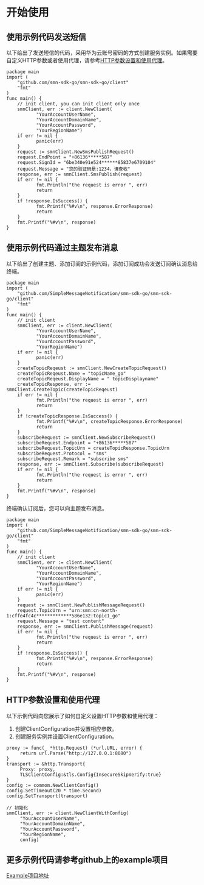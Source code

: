 # 开始使用<a name="ZH-CN_TOPIC_0093269624"></a>

## 使用示例代码发送短信<a name="section1352094510584"></a>

以下给出了发送短信的代码，采用华为云账号密码的方式创建服务实例。如果需要自定义HTTP参数或者使用代理，请参考[HTTP参数设置和使用代理](#section42981531161017)。

```
package main
import (
    "github.com/smn-sdk-go/smn-sdk-go/client"
    "fmt"
)
func main() {
    // init client, you can init client only once
    smnClient, err := client.NewClient(
           "YourAccountUserName",
           "YourAccountDomainName",
           "YourAccountPassword",
           "YourRegionName")
    if err != nil {
           panic(err)
    }
    request := smnClient.NewSmsPublishRequest()
    request.EndPoint = "+86136*****587"
    request.SignId = "6be340e91e524******85837e6709104"
    request.Message = "您的验证码是:1234，请查收"
    response, err := smnClient.SmsPublish(request)
    if err != nil {
           fmt.Println("the request is error ", err)
           return
    }
    if !response.IsSuccess() {
           fmt.Printf("%#v\n", response.ErrorResponse)
           return
    }
    fmt.Printf("%#v\n", response)
}  
```

## 使用示例代码通过主题发布消息<a name="section7670737"></a>

以下给出了创建主题、添加订阅的示例代码，添加订阅成功会发送订阅确认消息给终端。

```
package main
import (
    "github.com/SimpleMessageNotification/smn-sdk-go/smn-sdk-go/client"
    "fmt"
)
func main() {
    // init client
    smnClient, err := client.NewClient(
           "YourAccountUserName",
           "YourAccountDomainName",
           "YourAccountPassword",
           "YourRegionName")
    if err != nil {
           panic(err)
    }
    createTopicReqeust := smnClient.NewCreateTopicRequest()
    createTopicReqeust.Name = "topicName_go"
    createTopicReqeust.DisplayName = " topicDisplayname"
    createTopicResponse, err := smnClient.CreateTopic(createTopicReqeust)
    if err != nil {
           fmt.Println("the request is error ", err)
           return
    }
    if !createTopicResponse.IsSuccess() {
           fmt.Printf("%#v\n", createTopicResponse.ErrorResponse)
           return
    }
    subscribeRequest := smnClient.NewSubscribeRequest()
    subscribeRequest.Endpoint = "+86136*****587"
    subscribeRequest.TopicUrn = createTopicResponse.TopicUrn
    subscribeRequest.Protocol = "sms"
    subscribeRequest.Remark = "subscribe sms"
    response, err := smnClient.Subscribe(subscribeRequest)
    if err != nil {
           fmt.Println("the request is error ", err)
           return
    }
    fmt.Printf("%#v\n", response)
}  
```

终端确认订阅后，您可以向主题发布消息。

```
package main
import (
    "github.com/SimpleMessageNotification/smn-sdk-go/smn-sdk-go/client"
    "fmt"
)
func main() {
    // init client
    smnClient, err := client.NewClient(
           "YourAccountUserName",
           "YourAccountDomainName",
           "YourAccountPassword",
           "YourRegionName")
    if err != nil {
           panic(err)
    }
    request := smnClient.NewPublishMessageRequest()
    request.TopicUrn = "urn:smn:cn-north-1:cffe4fc4c*************586e132:topic1_go"
    request.Message = "test content"
    response, err := smnClient.PublishMessage(request)
    if err != nil {
           fmt.Println("the request is error ", err)
           return
    }
    if !response.IsSuccess() {
           fmt.Printf("%#v\n", response.ErrorResponse)
           return
    }
    fmt.Printf("%#v\n", response)
}     
```

## HTTP参数设置和使用代理<a name="section42981531161017"></a>

以下示例代码向您展示了如何自定义设置HTTP参数和使用代理：

1.  创建ClientConfiguration并设置相应参数。
2.  创建服务实例并设置ClientConfiguration。

```
proxy := func(_ *http.Request) (*url.URL, error) {
     return url.Parse("http://127.0.0.1:8080")
}
transport := &http.Transport{
     Proxy: proxy,
     TLSClientConfig:&tls.Config{InsecureSkipVerify:true}
}
config := commom.NewClientConfig()
config.SetTimeout(20 * time.Second)
config.SetTransport(transport)

// 初始化
smnClient, err := client.NewClientWithConfig(
     "YourAccountUserName",
     "YourAccountDomainName",
     "YourAccountPassword",
     "YourRegionName",
     config)
```

## 更多示例代码请参考github上的example项目<a name="section15191111018346"></a>

[Example项目地址](https://github.com/SimpleMessageNotification/smn-sdk-go/tree/master/smn-sdk-go-example)

